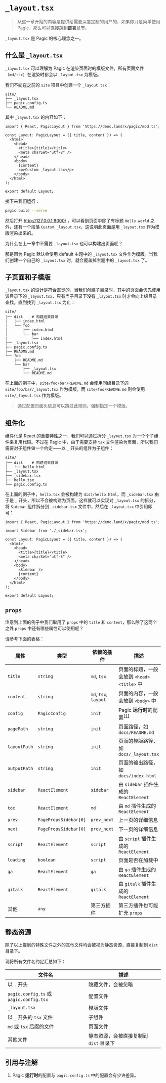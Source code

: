 # `_layout.tsx`

> 从这一章开始的内容是提供给需要深度定制的用户的，如果你只是简单使用 Pagic，那么可以直接跳到[部署](./deployment.md)章节。

`_layout.tsx` 是 Pagic 的核心理念之一。

## 什么是 `_layout.tsx`

`_layout.tsx` 可以理解为 Pagic 在渲染页面时的模版文件，所有页面文件（`md/tsx`）在渲染时都会以 `_layout.tsx` 为模版。

我们不妨在之前的 `site` 项目中创建一个 `_layout.tsx`：

```
site/
├── _layout.tsx
├── pagic.config.ts
└── README.md
```

其中 `_layout.tsx` 的内容如下：

```tsx
import { React, PagicLayout } from 'https://deno.land/x/pagic/mod.ts';

const Layout: PagicLayout = ({ title, content }) => (
  <html>
    <head>
      <title>{title}</title>
      <meta charSet="utf-8" />
    </head>
    <body>
      {content}
      <p>Custom _layout.tsx</p>
    </body>
  </html>
);

export default Layout;
```

接下来我们运行：

```bash
pagic build --serve
```

然后打开 http://127.0.0.1:8000/ ，可以看到页面中除了有标题 `Hello world` 之外，还有一个段落 `Custom _layout.tsx`，这说明此页面是用 `_layout.tsx` 作为模版渲染出来的。

为什么在上一章中不需要 `_layout.tsx` 也可以构建出页面呢？

那是因为 Pagic 默认会使用 default 主题中的 `_layout.tsx` 文件作为模版。当我们创建一个自己的 `_layout.tsx` 时，就会覆盖掉主题中的 `_layout.tsx` 了。

## 子页面和子模版

`_layout.tsx` 的设计是符合直觉的，当我们创建子目录时，其中的页面会优先使用该目录下的 `_layout.tsx`，只有当子目录下没有 `_layout.tsx` 时才会向上级目录查找，直到找到 `_layout.tsx` 为止：

```
site/
|── dist    # 构建结果目录
|   |── index.html
|   └── foo
|       ├── index.html
|       └── bar
|           └── index.html
├── _layout.tsx
├── pagic.config.ts
|── README.md
└── foo
    ├── README.md
    └── bar
        ├── _layout.tsx
        └── README.md
```

在上面的例子中，`site/foo/bar/README.md` 会使用同级目录下的 `site/foo/bar/_layout.tsx` 作为模版，而 `site/foo/README.md` 则会使用 `site/_layout.tsx` 作为模版。

> 通过配置页面头信息可以跳过此规则，强制指定一个模版。

## 组件化

组件化是 React 的重要特性之一，我们可以通过拆分 `_layout.tsx` 为一个个子组件来复用代码。不过在 Pagic 中，由于需要支持 `tsx` 文件渲染为页面，所以我们需要对子组件做一个约定——以 `_` 开头的组件为子组件：

```
site/
|── dist    # 构建结果目录
|   └── hello.html
├── _layout.tsx
├── _sidebar.tsx
├── hello.tsx
└── pagic.config.ts
```

在上面的例子中，`hello.tsx` 会被构建为 `dist/hello.html`，而 `_sidebar.tsx` 由于是 `_` 开头，所以不会被构建为页面。这样就可以实现对 `_layout.tsx` 的拆分，将 `Sidebar` 组件拆分到 `_sidebar.tsx` 文件中，然后在 `_layout.tsx` 中引用即可：

```tsx
import { React, PagicLayout } from 'https://deno.land/x/pagic/mod.ts';

import Sidebar from './_sidebar.tsx';

const Layout: PagicLayout = ({ title, content }) => (
  <html>
    <head>
      <title>{title}</title>
      <meta charSet="utf-8" />
    </head>
    <body>
      <Sidebar />
      {content}
    </body>
  </html>
);

export default Layout;
```

## `props`

注意到上面的例子中我们取用了 `props` 中的 `title` 和 `content`，那么除了这两个之外 `props` 中还有哪些属性可以使用呢？

请参考下面的表格：

| 属性         | 类型                  | 依赖的插件            | 描述                                                      |
| ------------ | --------------------- | --------------------- | --------------------------------------------------------- |
| `title`      | `string`              | `md`, `tsx`           | 页面的标题，一般会放到 `<head><title>` 中                 |
| `content`    | `string`              | `md`, `tsx`, `layout` | 页面的内容，一般会放到 `<body>` 中                        |
| `config`     | `PagicConfig`         | `init`                | Pagic **运行时**的配置<sup><a href="#sup-1">[1]</a></sup> |
| `pagePath`   | `string`              | `init`                | 页面路径，如 `docs/README.md`                             |
| `layoutPath` | `string`              | `init`                | 页面的模版路径，如 `docs/_layout.tsx`                     |
| `outputPath` | `string`              | `init`                | 页面的输出路径，如 `docs/index.html`                      |
| `sidebar`    | `ReactElement`        | `sidebar`             | 由 `sidebar` 插件生成的 `ReactElement`                    |
| `toc`        | `ReactElement`        | `md`                  | 由 `md` 插件生成的 `ReactElement`                         |
| `prev`       | `PagePropsSidebar[0]` | `prev_next`           | 上一页的详细信息                                          |
| `next`       | `PagePropsSidebar[0]` | `prev_next`           | 下一页的详细信息                                          |
| `script`     | `ReactElement`        | `script`              | 由 `script` 插件生成的 `ReactElement`                     |
| `loading`    | `boolean`             | `script`              | 页面是否在加载中                                          |
| `ga`         | `ReactElement`        | `ga`                  | 由 `ga` 插件生成的 `ReactElement`                         |
| `gitalk`     | `ReactElement`        | `gitalk`              | 由 `gitalk` 插件生成的 `ReactElement`                     |
| 其他         | `any`                 | 第三方插件            | 第三方插件也可能扩充 `props`                              |

## 静态资源

除了以上提到的特殊文件之外的其他文件均会被视为静态资源，直接复制到 `dist` 目录下。

现将所有文件名约定汇总如下：

| 文件名                                  | 描述                                   |
| --------------------------------------- | -------------------------------------- |
| 以 `.` 开头                             | 隐藏文件，会被忽略                     |
| `pagic.config.ts` 或 `pagic.config.tsx` | 配置文件                               |
| `_layout.tsx`                           | 模版文件                               |
| 以 `_` 开头的 `tsx` 文件                | 子组件                                 |
| `md` 或 `tsx` 后缀的文件                | 页面文件                               |
| 其他文件                                | 静态资源，会被直接复制到 `dist` 目录下 |

## 引用与注解

1. <span id="sup-1"></span>Pagic **运行时**的配置与 `pagic.config.ts` 中的配置会有少许差异。
